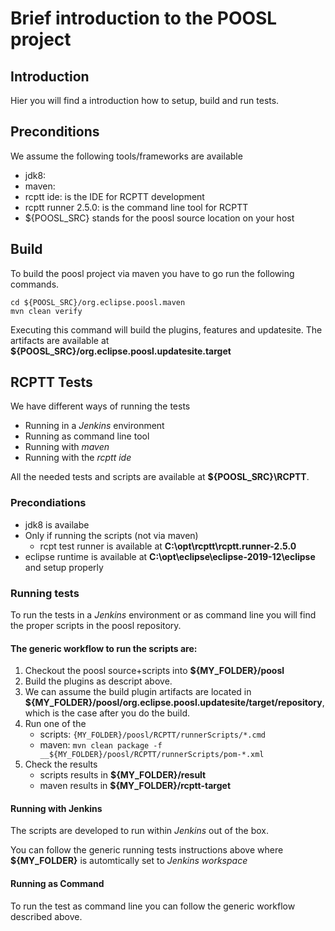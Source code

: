 # Brief introduction to the POOSL project

## Introduction

Hier you will find a introduction how to setup, build and run tests.

## Preconditions

We assume the following tools/frameworks are available

- jdk8:
- maven:
- rcptt ide: is the IDE for RCPTT development 
- rcptt runner 2.5.0: is the command line tool for RCPTT 
- ${POOSL_SRC} stands for the poosl source location on your host

## Build
To build the poosl project via maven you have to go run the following commands.

```
cd ${POOSL_SRC}/org.eclipse.poosl.maven
mvn clean verify
```

Executing this command will build the plugins, features and updatesite.
The artifacts are available at __${POOSL_SRC}/org.eclipse.poosl.updatesite.target__

## RCPTT Tests

We have different ways of running the tests

- Running in a _Jenkins_ environment
- Running as command line tool
- Running with _maven_
- Running with the _rcptt ide_

All the needed tests and scripts are available at __${POOSL_SRC}\RCPTT__. 

### Precondiations

- jdk8 is availabe
- Only if running the scripts (not via maven)
    - rcpt test runner is available at __C:\opt\rcptt\rcptt.runner-2.5.0__
- eclipse runtime is available at __C:\opt\eclipse\eclipse-2019-12\eclipse__ and setup properly


### Running tests

To run the tests in a _Jenkins_ environment or as command line you will find the proper scripts in the poosl repository.

#### The generic workflow to run the scripts are:

1. Checkout the poosl source+scripts into __${MY_FOLDER}/poosl__
1. Build the plugins as descript above.
1. We can assume the build plugin artifacts are located in __${MY_FOLDER}/poosl/org.eclipse.poosl.updatesite/target/repository__, which is the case after you do the build.
1. Run one of the 
    * scripts: ```{MY_FOLDER}/poosl/RCPTT/runnerScripts/*.cmd```
    * maven: ```mvn clean package -f __${MY_FOLDER}/poosl/RCPTT/runnerScripts/pom-*.xml```
1. Check the results
    * scripts results in __${MY_FOLDER}/result__
    * maven results in __${MY_FOLDER}/rcptt-target__

#### Running with Jenkins

The scripts are developed to run within _Jenkins_ out of the box.

You can follow the generic running tests instructions above where __${MY_FOLDER}__ is automtically set to _Jenkins workspace_

#### Running as Command

To run the test as command line you can follow the generic workflow described above.



